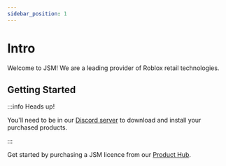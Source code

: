 ```yaml
---
sidebar_position: 1
---
```


# Intro

Welcome to JSM! We are a leading provider of Roblox retail technologies.

## Getting Started

:::info Heads up!

You'll need to be in our [Discord server](https://discord.gg/jsm) to download and install your purchased products.

:::

Get started by purchasing a JSM licence from our [Product Hub](https://www.roblox.com/games/13188104119/JSM-Product-Hub).
